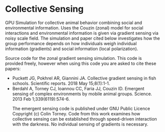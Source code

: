 #  Collective Sensing

GPU Simulation for collective animal behavior combining social and environmental information.  Uses the Couzin (zonal) model for social interactions and environmental information is given via gradient sensing via noisy scale field.  The simulation and paper cited below investigates how the group performance depends on how individuals weigh individual information (gradients) and social information (local polarization).



Source code for the zonal gradient sensing simulation.
This code is provided freely, however when using this code you are asked to cite these papers:
<ul>
  <li>Puckett JG, Pokhrel AR, Giannini JA. Collective gradient sensing in fish schools. Scientific reports. 2018 May 15;8(1):1-1.</li>
  <li>Berdahl A, Torney CJ, Ioannou CC, Faria JJ, Couzin ID. Emergent sensing of complex environments by mobile animal groups. Science. 2013 Feb 1;339(6119):574-6.</li><p>
The emergent sensing code is published under GNU Public Licence Copyright (c) Colin Torney. Code from this work examines how collective sensing can be established through speed-driven interaction with the darkness.  No individual sensing of gradients is necessary.</p>
</ul>
